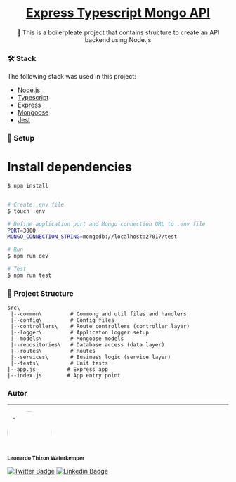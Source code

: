
<h1 align="center">
    <a href="https://pt-br.reactjs.org/">Express Typescript Mongo API</a>
</h1>
<p align="center">🚀 This is a boilerpleate project that contains structure to create an API backend using Node.js</p>

### 🛠 Stack

The following stack was used in this project:

- [Node.js](https://nodejs.org/)
- [Typescript](https://www.typescriptlang.org/)
- [Express](https://expressjs.com/pt-br/)
- [Mongoose](https://mongoosejs.com/)
- [Jest](https://jestjs.io/pt-BR/)

### 🎲 Setup


# Install dependencies
```bash
$ npm install


# Create .env file
$ touch .env

# Define application port and Mongo connection URL to .env file
PORT=3000
MONGO_CONNECTION_STRING=mongodb://localhost:27017/test

# Run
$ npm run dev

# Test
$ npm run test
```

### 📁 Project Structure

```
src\
 |--common\         # Commong and util files and handlers
 |--config\         # Config files
 |--controllers\    # Route controllers (controller layer) 
 |--logger\         # Applicaton logger setup
 |--models\         # Mongoose models 
 |--repositories\   # Database access (data layer)
 |--routes\         # Routes
 |--services\       # Business logic (service layer)  
 |--tests\          # Unit tests
|--app.js          # Express app
|--index.js        # App entry point
```

### Autor
---


 <img style="border-radius: 50%;" src="https://avatars.githubusercontent.com/u/7197783?v=4" width="100px;" alt=""/>
 <br />
 <sub><b>Leonardo Thizon Waterkemper</b></sub>




[![Twitter Badge](https://img.shields.io/badge/-@leonardothizon-1ca0f1?style=flat-square&labelColor=1ca0f1&logo=twitter&logoColor=white&link=https://twitter.com/leonardothizon)](https://twitter.com/leonardothizon) [![Linkedin Badge](https://img.shields.io/badge/-Leonardo-blue?style=flat-square&logo=Linkedin&logoColor=white&link=https://www.linkedin.com/in/leonardothizon/)](https://www.linkedin.com/in/leonardothizon/)